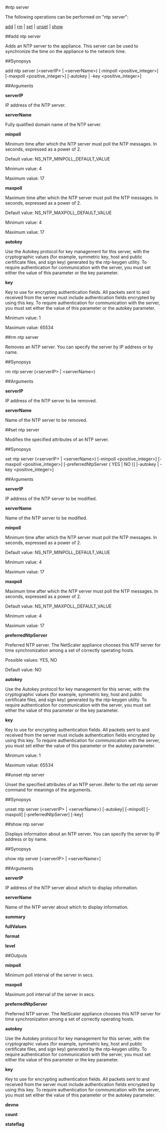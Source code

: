 #ntp server

The following operations can be performed on "ntp server":


[add](#add-ntp-server) | [rm](#rm-ntp-server) | [set](#set-ntp-server) | [unset](#unset-ntp-server) | [show](#show-ntp-server)

##add ntp server

Adds an NTP server to the appliance. This server can be used to synchronize the time on the appliance to the network time.


##Synopsys

add ntp server (&lt;serverIP> | &lt;serverName>) [-minpoll &lt;positive_integer>] [-maxpoll &lt;positive_integer>] [-autokey | -key &lt;positive_integer>]


##Arguments

<b>serverIP</b>
IP address of the NTP server.

<b>serverName</b>
Fully qualified domain name of the NTP server.

<b>minpoll</b>
Minimum time after which the NTP server must poll the NTP messages. In seconds, expressed as a power of 2.
Default value: NS_NTP_MINPOLL_DEFAULT_VALUE
Minimum value: 4
Maximum value: 17

<b>maxpoll</b>
Maximum time after which the NTP server must poll the NTP messages. In seconds, expressed as a power of 2.
Default value: NS_NTP_MAXPOLL_DEFAULT_VALUE
Minimum value: 4
Maximum value: 17

<b>autokey</b>
Use the Autokey protocol for key management for this server, with the cryptographic values (for example, symmetric key, host and public certificate files, and sign key) generated by the ntp-keygen utility. To require authentication for communication with the server, you must set either the value of this parameter or the key parameter.

<b>key</b>
Key to use for encrypting authentication fields. All packets sent to and received from the server must include authentication fields encrypted by using this key. To require authentication for communication with the server, you must set either the value of this parameter or the autokey parameter.
Minimum value: 1
Maximum value: 65534



##rm ntp server

Removes an NTP server. You can specify the server by IP address or by name.


##Synopsys

rm ntp server (&lt;serverIP> | &lt;serverName>)


##Arguments

<b>serverIP</b>
IP address of the NTP server to be removed.

<b>serverName</b>
Name of the NTP server to be removed.



##set ntp server

Modifies the specified attributes of an NTP server.


##Synopsys

set ntp server (&lt;serverIP> | &lt;serverName>) [-minpoll &lt;positive_integer>] [-maxpoll &lt;positive_integer>] [-preferredNtpServer ( YES | NO )] [-autokey | -key &lt;positive_integer>]


##Arguments

<b>serverIP</b>
IP address of the NTP server to be modified.

<b>serverName</b>
Name of the NTP server to be modified.

<b>minpoll</b>
Minimum time after which the NTP server must poll the NTP messages. In seconds, expressed as a power of 2.
Default value: NS_NTP_MINPOLL_DEFAULT_VALUE
Minimum value: 4
Maximum value: 17

<b>maxpoll</b>
Maximum time after which the NTP server must poll the NTP messages. In seconds, expressed as a power of 2.
Default value: NS_NTP_MAXPOLL_DEFAULT_VALUE
Minimum value: 4
Maximum value: 17

<b>preferredNtpServer</b>
Preferred NTP server. The NetScaler appliance chooses this NTP server for time synchronization among a set of correctly operating hosts.
Possible values: YES, NO
Default value: NO

<b>autokey</b>
Use the Autokey protocol for key management for this server, with the cryptographic values (for example, symmetric key, host and public certificate files, and sign key) generated by the ntp-keygen utility. To require authentication for communication with the server, you must set either the value of this parameter or the key parameter.

<b>key</b>
Key to use for encrypting authentication fields. All packets sent to and received from the server must include authentication fields encrypted by using this key. To require authentication for communication with the server, you must set either the value of this parameter or the autokey parameter.
Minimum value: 1
Maximum value: 65534



##unset ntp server

Unset the specified attributes of an NTP server..Refer to the set ntp server command for meanings of the arguments.


##Synopsys

unset ntp server (&lt;serverIP> | &lt;serverName>) [-autokey] [-minpoll] [-maxpoll] [-preferredNtpServer] [-key]


##show ntp server

Displays information about an NTP server. You can specify the server by IP address or by name.


##Synopsys

show ntp server [&lt;serverIP> | &lt;serverName>]


##Arguments

<b>serverIP</b>
IP address of the NTP server about which to display information.

<b>serverName</b>
Name of the NTP server about which to display information.

<b>summary</b>

<b>fullValues</b>

<b>format</b>

<b>level</b>



##Outputs

<b>minpoll</b>
Minimum poll interval of the server in secs.

<b>maxpoll</b>
Maximum poll interval of the server in secs.

<b>preferredNtpServer</b>
Preferred NTP server. The NetScaler appliance chooses this NTP server for time synchronization among a set of correctly operating hosts.

<b>autokey</b>
Use the Autokey protocol for key management for this server, with the cryptographic values (for example, symmetric key, host and public certificate files, and sign key) generated by the ntp-keygen utility. To require authentication for communication with the server, you must set either the value of this parameter or the key parameter.

<b>key</b>
Key to use for encrypting authentication fields. All packets sent to and received from the server must include authentication fields encrypted by using this key. To require authentication for communication with the server, you must set either the value of this parameter or the autokey parameter.

<b>devno</b>

<b>count</b>

<b>stateflag</b>



